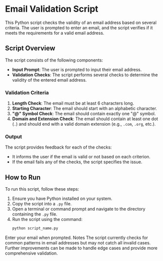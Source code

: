 # Email Validation Script

This Python script checks the validity of an email address based on several criteria. The user is prompted to enter an email, and the script verifies if it meets the requirements for a valid email address.

## Script Overview

The script consists of the following components:

- **Input Prompt**: The user is prompted to input their email address.
- **Validation Checks**: The script performs several checks to determine the validity of the entered email address.

### Validation Criteria

1. **Length Check**: The email must be at least 6 characters long.
2. **Starting Character**: The email should start with an alphabetic character.
3. **"@" Symbol Check**: The email should contain exactly one "@" symbol.
4. **Domain and Extension Check**: The email should contain at least one dot (`.`) and should end with a valid domain extension (e.g., `.com`, `.org`, etc.).

### Output

The script provides feedback for each of the checks:
- It informs the user if the email is valid or not based on each criterion.
- If the email fails any of the checks, the script specifies the issue.

## How to Run

To run this script, follow these steps:

1. Ensure you have Python installed on your system.
2. Copy the script into a `.py` file.
3. Open a terminal or command prompt and navigate to the directory containing the `.py` file.
4. Run the script using the command:
   ```bash
   python script_name.py
Enter your email when prompted.
Notes
The script currently checks for common patterns in email addresses but may not catch all invalid cases.
Further improvements can be made to handle edge cases and provide more comprehensive validation.